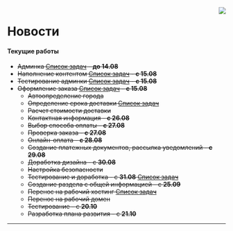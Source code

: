 <img align="right" src="http://dev.legko.marketing/static/images/logo.png" />

Новости
===

#### Текущие работы
- ~~Админка [Список задач](https://github.com/springhead-su/presswall/issues/9) - **до 14.08**~~
- ~~Наполнение контентом [Список задач](https://github.com/springhead-su/presswall/issues/22) - **с 15.08**~~
- ~~Тестирование админки [Список задач](https://github.com/springhead-su/presswall/issues/18) - **с 15.08**~~
- ~~Оформление заказа [Список задач](https://github.com/springhead-su/presswall/issues/12) - **с 15.08**~~
  - ~~Автоопределение города~~
  - ~~Определение срока доставки [Список задач](https://github.com/springhead-su/presswall/issues/5)~~
  - ~~Расчет стоимости доставки~~
  - ~~Контактная информация - **с 26.08**~~
  - ~~Выбор способа оплаты - **с 27.08**~~
  - ~~Проверка заказа - **с 27.08**~~
  - ~~Онлайн-оплата - **с 28.08**~~
  - ~~Создание платежных документов, рассылка уведомлений - **с 29.08**~~
  - ~~Доработка дизайна - с **30.08**~~
  - ~~Настройка безопасности~~
  - ~~Тестирование и доработка - с **31.08** [Список задач](https://github.com/springhead-su/presswall/issues)~~
  - ~~Создание раздела с общей информацией - с **25.09**~~
  - ~~Перенос на рабочий хостинг [Список задач](https://github.com/springhead-su/presswall/issues/24)~~
  - ~~Перенос на рабочий домен~~
  - ~~Тестирование - с **20.10**~~
  - ~~Разработка плана развития - с **21.10**~~
---
